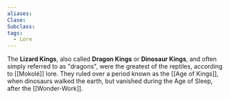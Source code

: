 ```yaml
---
aliases: 
Clase: 
Subclass: 
tags:
  - Lore
---
```

The **Lizard Kings**, also called **Dragon Kings** or **Dinosaur Kings**, and often simply referred to as "dragons", were the greatest of the reptiles, according to [[Mokolé]] lore. They ruled over a period known as the [[Age of Kings]], when dinosaurs walked the earth, but vanished during the Age of Sleep, after the [[Wonder-Work]].